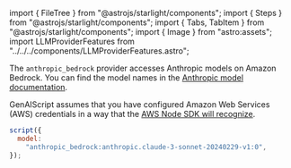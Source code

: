 import { FileTree } from "@astrojs/starlight/components";
import { Steps } from "@astrojs/starlight/components";
import { Tabs, TabItem } from "@astrojs/starlight/components";
import { Image } from "astro:assets";
import LLMProviderFeatures from "../../../components/LLMProviderFeatures.astro";

The `anthropic_bedrock` provider accesses Anthropic models on Amazon Bedrock. You can find the model names in the [Anthropic model documentation](https://docs.anthropic.com/en/docs/about-claude/models#model-names).

GenAIScript assumes that you have configured Amazon Web Services (AWS) credentials
in a way that the [AWS Node SDK will recognize](https://docs.aws.amazon.com/sdk-for-javascript/v3/developer-guide/setting-credentials-node.html).

```js "anthropic_bedrock:"
script({
  model:
    "anthropic_bedrock:anthropic.claude-3-sonnet-20240229-v1:0",
});
```